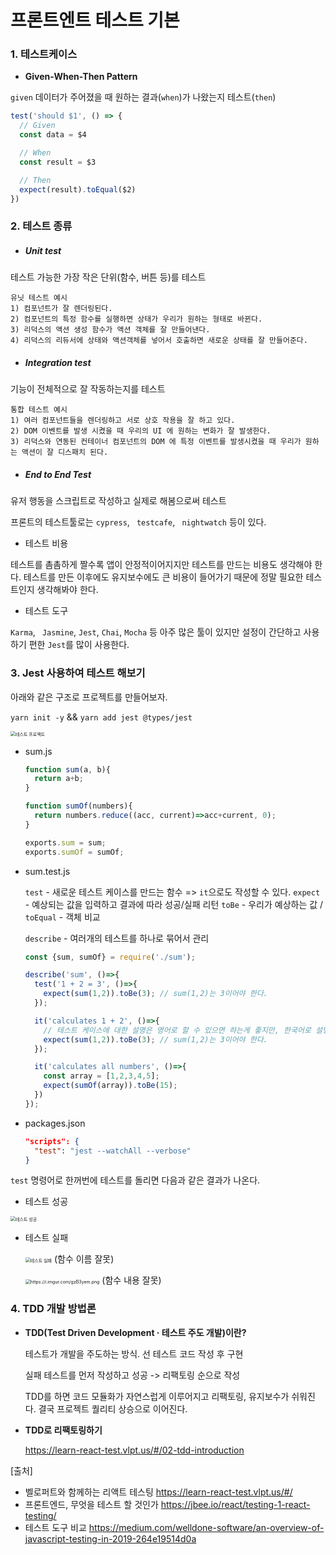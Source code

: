# 프론트엔트 테스트 기본

### 1. 테스트케이스

- **Given-When-Then Pattern**

 `given` 데이터가 주어졌을 때 원하는 결과(`when`)가 나왔는지 테스트(`then`)

```js
test('should $1', () => {
  // Given
  const data = $4

  // When
  const result = $3

  // Then
  expect(result).toEqual($2)
})
```



### 2. 테스트 종류

- ##### Unit test

테스트 가능한 가장 작은 단위(함수, 버튼 등)를 테스트

```
유닛 테스트 예시
1) 컴포넌트가 잘 렌더링된다.
2) 컴포넌트의 특정 함수를 실행하면 상태가 우리가 원하는 형태로 바뀐다.
3) 리덕스의 액션 생성 함수가 액션 객체를 잘 만들어낸다.
4) 리덕스의 리듀서에 상태와 액션객체를 넣어서 호출하면 새로운 상태를 잘 만들어준다.
```

- ##### Integration test

기능이 전체적으로 잘 작동하는지를 테스트

```
통합 테스트 예시
1) 여러 컴포넌트들을 렌더링하고 서로 상호 작용을 잘 하고 있다.
2) DOM 이벤트를 발생 시켰을 때 우리의 UI 에 원하는 변화가 잘 발생한다.
3) 리덕스와 연동된 컨테이너 컴포넌트의 DOM 에 특정 이벤트를 발생시켰을 때 우리가 원하는 액션이 잘 디스패치 된다.
```

- ##### End to End Test

유저 행동을 스크립트로 작성하고 실제로 해봄으로써 테스트

프론트의 테스트툴로는 `cypress`, ` testcafe`, ` nightwatch` 등이 있다.

- 테스트 비용

테스트를 촘촘하게 짤수록 앱이 안정적이어지지만 테스트를 만드는 비용도 생각해야 한다. 테스트를 만든 이후에도 유지보수에도 큰 비용이 들어가기 때문에 정말 필요한 테스트인지 생각해봐야 한다.

- 테스트 도구

`Karma`, ` Jasmine`, `Jest`, `Chai`, `Mocha` 등 아주 많은 툴이 있지만 설정이 간단하고 사용하기 편한 `Jest`를 많이 사용한다.



### 3. Jest 사용하여 테스트 해보기

아래와 같은 구조로 프로젝트를 만들어보자.

`yarn init -y` && `yarn add jest @types/jest`

<img src="https://i.imgur.com/lAyMYQl.png" alt="테스트 프로젝트" style="zoom:50%;" />

- sum.js

  ```js
  function sum(a, b){
    return a+b;
  }
  
  function sumOf(numbers){
    return numbers.reduce((acc, current)=>acc+current, 0);
  }
  
  exports.sum = sum;
  exports.sumOf = sumOf;
  ```

- sum.test.js

  `test` - 새로운 테스트 케이스를 만드는 함수 => `it`으로도 작성할 수 있다.
  `expect` - 예상되는 값을 입력하고 결과에 따라 성공/실패 리턴
  `toBe` - 우리가 예상하는 값 / `toEqual` - 객체 비교

  `describe` - 여러개의 테스트를 하나로 묶어서 관리

  ```js
  const {sum, sumOf} = require('./sum');
  
  describe('sum', ()=>{
    test('1 + 2 = 3', ()=>{
      expect(sum(1,2)).toBe(3); // sum(1,2)는 3이어야 한다.
    });
  
    it('calculates 1 + 2', ()=>{
      // 테스트 케이스에 대한 설명은 영어로 할 수 있으면 하는게 좋지만, 한국어로 설명하는게 더 쉽다면 한국어로 해도 된다.
      expect(sum(1,2)).toBe(3); // sum(1,2)는 3이어야 한다.
    });
  
    it('calculates all numbers', ()=>{
      const array = [1,2,3,4,5];
      expect(sumOf(array)).toBe(15);
    })
  });
  ```

- packages.json

  ```json
  "scripts": {
    "test": "jest --watchAll --verbose"
  }
  ```



`test` 명령어로 한꺼번에 테스트를 돌리면 다음과 같은 결과가 나온다.

- 테스트 성공

<img src="https://i.imgur.com/5JjiY5F.png" alt="테스트 성공" style="zoom:50%;" />

- 테스트 실패

  <img src="https://i.imgur.com/iogbU4O.png" alt="테스트 실패" style="zoom:50%;" /> (함수 이름 잘못)

  <img src="https://i.imgur.com/gzB3yem.png" alt="https://i.imgur.com/gzB3yem.png" style="zoom:50%;" /> (함수 내용 잘못)



### 4. TDD 개발 방법론

- **TDD(Test Driven Development · 테스트 주도 개발)이란?**

  테스트가 개발을 주도하는 방식. 선 테스트 코드 작성 후 구현

  실패 테스트를 먼저 작성하고 성공 -> 리팩토링 순으로 작성

  TDD를 하면 코드 모듈화가 자연스럽게 이루어지고 리팩토링, 유지보수가 쉬워진다. 결국 프로젝트 퀄리티 상승으로 이어진다.

- **TDD로 리팩토링하기**

  https://learn-react-test.vlpt.us/#/02-tdd-introduction



[출처]

- 벨로퍼트와 함께하는 리액트 테스팅 https://learn-react-test.vlpt.us/#/
- 프론트엔드, 무엇을 테스트 할 것인가 https://jbee.io/react/testing-1-react-testing/
- 테스트 도구 비교 https://medium.com/welldone-software/an-overview-of-javascript-testing-in-2019-264e19514d0a

